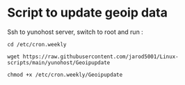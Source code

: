 # Script to update geoip data 

Ssh to yunohost server, switch to root and run :


```
cd /etc/cron.weekly 

wget https://raw.githubusercontent.com/jarod5001/Linux-scripts/main/yunohost/Geoipupdate 

chmod +x /etc/cron.weekly/Geoipupdate
```
